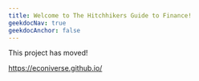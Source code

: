 ```yaml
---
title: Welcome to The Hitchhikers Guide to Finance!
geekdocNav: true
geekdocAnchor: false
---
```


This project has moved!

https://econiverse.github.io/
